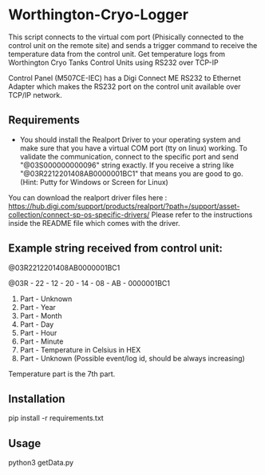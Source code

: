 # Worthington-Cryo-Logger
This script connects to the virtual com port (Phisically connected to the control unit on the remote site) and sends a trigger command to receive the temperature data from the control unit.
Get temperature logs from Worthington Cryo Tanks Control Units using RS232 over TCP-IP

Control Panel (M507CE-IEC) has a Digi Connect ME RS232 to Ethernet Adapter which makes the RS232 port on the control unit available over TCP/IP network.

## Requirements

* You should install the Realport Driver to your operating system and make sure that you have a virtual COM port (tty on linux) working. To validate the communication, connect to the specific port and send "@03S000000000096" string exactly. If you receive a string like "@03R2212201408AB0000001BC1" that means you are good to go. (Hint: Putty for Windows or Screen for Linux)

You can download the realport driver files here : https://hub.digi.com/support/products/realport/?path=/support/asset-collection/connect-sp-os-specific-drivers/ Please refer to the instructions inside the README file which comes with the driver.

## Example string received from control unit:
@03R2212201408AB0000001BC1

@03R - 22 - 12 - 20 - 14 - 08 - AB - 0000001BC1

1. Part - Unknown
2. Part - Year
3. Part - Month
4. Part - Day
5. Part - Hour
6. Part - Minute
7. Part - Temperature in Celsius in HEX
8. Part - Unknown (Possible event/log id, should be always increasing)

Temperature part is the 7th part.

## Installation

pip install -r requirements.txt

## Usage

python3 getData.py
